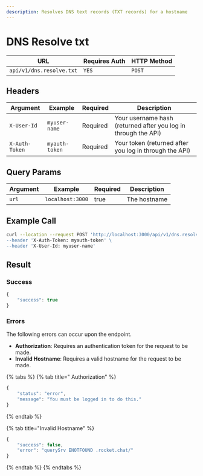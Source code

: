 ```yaml
---
description: Resolves DNS text records (TXT records) for a hostname
---
```


# DNS Resolve txt

| URL                      | Requires Auth | HTTP Method |
| ------------------------ | ------------- | ----------- |
| `api/v1/dns.resolve.txt` | `YES`         | `POST`      |

## Headers

| Argument       | Example        | Required | Description                                                    |
| -------------- | -------------- | -------- | -------------------------------------------------------------- |
| `X-User-Id`    | `myuser-name`  | Required | Your username hash (returned after you log in through the API) |
| `X-Auth-Token` | `myauth-token` | Required | Your token (returned after you log in through the API)         |

## Query Params

| Argument | Example          | Required | Description  |
| -------- | ---------------- | -------- | ------------ |
| `url`    | `localhost:3000` | true     | The hostname |

## Example Call

```bash
curl --location --request POST 'http://localhost:3000/api/v1/dns.resolve.txt?url=open.rocket.chat\
--header 'X-Auth-Token: myauth-token' \
--header 'X-User-Id: myuser-name'
```

## Result

### Success

```javascript
{
    "success": true
}
```

### Errors

The following errors can occur upon the endpoint.

* **Authorization**: Requires an authentication token for the request to be made.
* **Invalid Hostname**: Requires a valid hostname for the request to be made.

{% tabs %}
{% tab title=" Authorization" %}
```javascript
{
    "status": "error",
    "message": "You must be logged in to do this."
}
```
{% endtab %}

{% tab title="Invalid Hostname" %}
```javascript
{
    "success": false,
    "error": "querySrv ENOTFOUND .rocket.chat/"
}
```
{% endtab %}
{% endtabs %}
